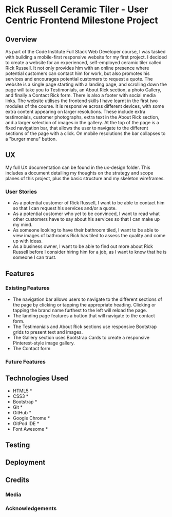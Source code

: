 # Rick Russell Ceramic Tiler - User Centric Frontend Milestone Project
## Overview
As part of the Code Institute Full Stack Web Developer course, I was tasked with building a mobile-first responsive website for my first project. I decided to create a website for an experienced, self-employed ceramic tiler called Rick Russell. It not only provides him with an online presence where potential customers can contact him for work, but also promotes his services and encourages potential customers to request a quote. The website is a single page starting with a landing page, and scrolling down the page will take you to Testimonials, an About Rick section, a photo Gallery, and finally a Contact Rick form. There is also a footer with social media links.
The website utilises the frontend skills I have learnt in the first two modules of the course. It is responsive across different devices, with some extra content appearing on larger resolutions. These include extra testimonials, customer photographs, extra text in the About Rick section, and a larger selection of images in the gallery. At the top of the page is a fixed navigation bar, that allows the user to navigate to the different sections of the page with a click. On mobile resolutions the bar collapses to a "burger menu" button.
## UX
My full UX documentation can be found in the ux-design folder. This includes a document detailing my thoughts on the strategy and scope planes of this project, plus the basic structure and my skeleton wireframes.

### User Stories

* As a potential customer of Rick Russell, I want to be able to contact him so that I can request his services and/or a quote.
* As a potential customer who yet to be convinced, I want to read what other customers have to say about his services so that I can make up my mind.
* As someone looking to have their bathroom tiled, I want to be able to view images of bathrooms Rick has tiled to assess the quality and come up with ideas.
* As a business owner, I want to be able to find out more about Rick Russell before I consider hiring him for a job, as I want to know that he is someone I can trust.

## Features
### Existing Features

* The navigation bar allows users to navigate to the different sections of the page by clicking or tapping the appropriate heading. Clicking or tapping the brand name furthest to the left will reload the page.
* The landing page features a button that will navigate to the contact form.
* The Testimonials and About Rick sections use responsive Bootstrap grids to present text and images.
* The Gallery section uses Bootstrap Cards to create a responsive Pinterest-style image gallery.
* The Contact form 


### Future Features

## Technologies Used
* HTML5
    *
* CSS3
    *
* Bootstrap
    *
* Git
    *
* GitHub
    *
* Google Chrome
    *
* GitPod IDE
    *
* Font Awesome
    *

## Testing

## Deployment

## Credits
### Media

### Acknowledgements

